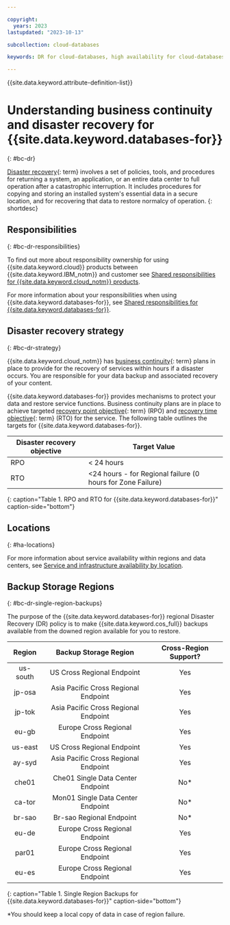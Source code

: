 ```yaml
---

copyright:
  years: 2023
lastupdated: "2023-10-13"

subcollection: cloud-databases

keywords: DR for cloud-databases, high availability for cloud-databases, disaster recovery for cloud-databases, failover for cloud-databases

---
```


{{site.data.keyword.attribute-definition-list}}

<!--Name your file `bc-dr.md` and include it in the **Reference** nav group in your `toc.yaml` file.-->

# Understanding business continuity and disaster recovery for {{site.data.keyword.databases-for}}
{: #bc-dr}

[Disaster recovery](#x2113280){: term} involves a set of policies, tools, and procedures for returning a system, an application, or an entire data center to full operation after a catastrophic interruption. It includes procedures for copying and storing an installed system's essential data in a secure location, and for recovering that data to restore normalcy of operation.
{: shortdesc}

## Responsibilities
{: #bc-dr-responsibilities}

<!-- If there is specific responsibility documentation for the product, do not include the next paragraph-->
To find out more about responsibility ownership for using {{site.data.keyword.cloud}} products between {{site.data.keyword.IBM_notm}} and customer see [Shared responsibilities for {{site.data.keyword.cloud_notm}} products](/docs/overview?topic=overview-shared-responsibilities).

<!-- If there is a specific responsibility topic available for the product, include the next line or remove the line and include details in this section of the topic.-->

For more information about your responsibilities when using {{site.data.keyword.databases-for}}, see [Shared responsibilities for {{site.data.keyword.databases-for}}](/docs/cloud-databases?topic=cloud-databases-responsibilities-cloud-databases).

## Disaster recovery strategy
{: #bc-dr-strategy}

{{site.data.keyword.cloud_notm}} has [business continuity](#x3026801){: term} plans in place to provide for the recovery of services within hours if a disaster occurs. You are responsible for your data backup and associated recovery of your content.

{{site.data.keyword.databases-for}} provides mechanisms to protect your data and restore service functions. Business continuity plans are in place to achieve targeted [recovery point objective](#x3429911){: term} (RPO) and [recovery time objective](#x3167918){: term} (RTO) for the service. The following table outlines the targets for {{site.data.keyword.databases-for}}.

| Disaster recovery objective | Target Value   |
|---|---|
|  RPO | < 24 hours |
|  RTO | <24 hours - for Regional failure (0 hours for Zone Failure) |
{: caption="Table 1. RPO and RTO for {{site.data.keyword.databases-for}}" caption-side="bottom"}

## Locations
{: #ha-locations}

For more information about service availability within regions and data centers, see [Service and infrastructure availability by location](/docs/overview?topic=overview-services_region).

## Backup Storage Regions
{: #bc-dr-single-region-backups}

The purpose of the {{site.data.keyword.databases-for}} regional Disaster Recovery (DR) policy is to make {{site.data.keyword.cos_full}} backups available from the downed region available for you to restore.

| **Region** |                **Backup Storage Region**               | Cross-Region Support? |
|:----------:|:------------------------------------------------------:|:---------------------:|
| us-south   | US Cross Regional Endpoint   | Yes                   |
| jp-osa     | Asia Pacific Cross Regional Endpoint  | Yes                   |
| jp-tok     | Asia Pacific Cross Regional Endpoint    | Yes                   |
| eu-gb      | Europe Cross Regional Endpoint     | Yes                   |
| us-east    | US Cross Regional Endpoint     | Yes                   |
| ay-syd     | Asia Pacific Cross Regional Endpoint     | Yes                   |
| che01      | Che01 Single Data Center Endpoint  | No*                   |
| ca-tor     | Mon01 Single Data Center Endpoint  | No*                   |
| br-sao     | Br-sao Regional Endpoint | No*                   |
| eu-de      | Europe Cross Regional Endpoint     | Yes                   |
| par01      | Europe Cross Regional Endpoint    | Yes                   |
| eu-es      | Europe Cross Regional Endpoint     | Yes                   |
{: caption="Table 1. Single Region Backups for {{site.data.keyword.databases-for}}" caption-side="bottom"}

*You should keep a local copy of data in case of region failure.

